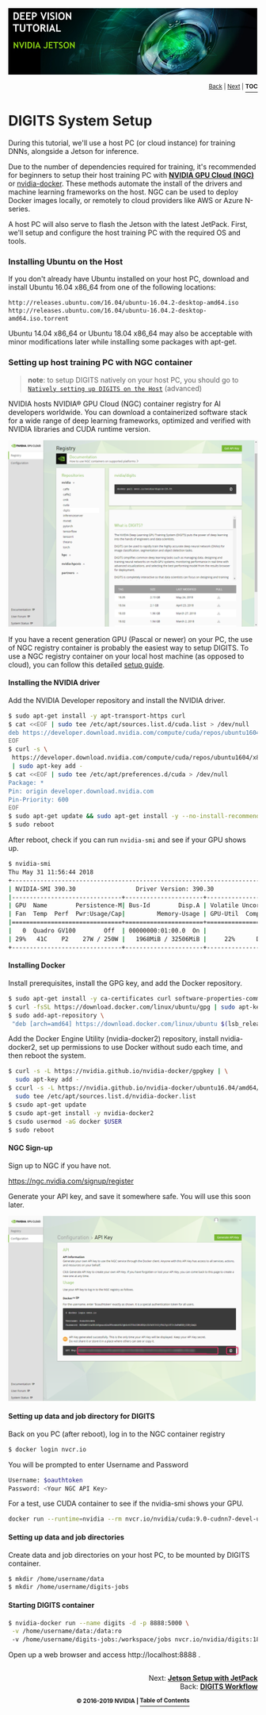 <img src="https://github.com/dusty-nv/jetson-inference/raw/master/docs/images/deep-vision-header.jpg">

<p align="right"><sup><a href="digits-workflow.md">Back</a> | <a href="jetpack-setup.md">Next</a> | </sup><b><a href="../README.md"><sup>TOC</sup></a></b></p>

# DIGITS System Setup

During this tutorial, we'll use a host PC (or cloud instance) for training DNNs, alongside a Jetson for inference.  

Due to the number of dependencies required for training, it's recommended for beginners to setup their host training PC with **[NVIDIA GPU Cloud (NGC)](https://www.nvidia.com/en-us/gpu-cloud/)** or [nvidia-docker](https://github.com/NVIDIA/nvidia-docker).  These methods automate the install of the drivers and machine learning frameworks on the host.  NGC can be used to deploy Docker images locally, or remotely to cloud providers like AWS or Azure N-series.

A host PC will also serve to flash the Jetson with the latest JetPack.  First, we'll setup and configure the host training PC with the required OS and tools.

### Installing Ubuntu on the Host

If you don't already have Ubuntu installed on your host PC, download and install Ubuntu 16.04 x86_64 from one of the following locations:

```
http://releases.ubuntu.com/16.04/ubuntu-16.04.2-desktop-amd64.iso
http://releases.ubuntu.com/16.04/ubuntu-16.04.2-desktop-amd64.iso.torrent
```

Ubuntu 14.04 x86_64 or Ubuntu 18.04 x86_64 may also be acceptable with minor modifications later while installing some packages with apt-get.

### Setting up host training PC with NGC container	

> **note**:  to setup DIGITS natively on your host PC, you should go to [`Natively setting up DIGITS on the Host`](digits-native.md) (advanced)  

NVIDIA hosts NVIDIA® GPU Cloud (NGC) container registry for AI developers worldwide.
You can download a containerized software stack for a wide range of deep learning frameworks, optimized and verified with NVIDIA libraries and CUDA runtime version.

<img src="./images/NGC-Registry_DIGITS.png">

If you have a recent generation GPU (Pascal or newer) on your PC, the use of NGC registry container is probably the easiest way to setup DIGITS.
To use a NGC registry container on your local host machine (as opposed to cloud), you can follow this detailed [setup guide](https://docs.nvidia.com/ngc/ngc-titan-setup-guide/index.html).

#### Installing the NVIDIA driver

Add the NVIDIA Developer repository and install the NVIDIA driver.

``` bash
$ sudo apt-get install -y apt-transport-https curl
$ cat <<EOF | sudo tee /etc/apt/sources.list.d/cuda.list > /dev/null
deb https://developer.download.nvidia.com/compute/cuda/repos/ubuntu1604/x86_64 /
EOF
$ curl -s \
 https://developer.download.nvidia.com/compute/cuda/repos/ubuntu1604/x86_64/7fa2af80.pub \
 | sudo apt-key add -
$ cat <<EOF | sudo tee /etc/apt/preferences.d/cuda > /dev/null
Package: *
Pin: origin developer.download.nvidia.com
Pin-Priority: 600
EOF
$ sudo apt-get update && sudo apt-get install -y --no-install-recommends cuda-drivers
$ sudo reboot
```

After reboot, check if you can run `nvidia-smi` and see if your GPU shows up.

``` bash
$ nvidia-smi
Thu May 31 11:56:44 2018
+-----------------------------------------------------------------------------+
| NVIDIA-SMI 390.30                 Driver Version: 390.30                    |
|-------------------------------+----------------------+----------------------+
| GPU  Name        Persistence-M| Bus-Id        Disp.A | Volatile Uncorr. ECC |
| Fan  Temp  Perf  Pwr:Usage/Cap|         Memory-Usage | GPU-Util  Compute M. |
|===============================+======================+======================|
|   0  Quadro GV100        Off  | 00000000:01:00.0  On |                  Off |
| 29%   41C    P2    27W / 250W |   1968MiB / 32506MiB |     22%      Default |
+-------------------------------+----------------------+----------------------+

```

#### Installing Docker

Install prerequisites, install the GPG key, and add the Docker repository.

``` bash
$ sudo apt-get install -y ca-certificates curl software-properties-common
$ curl -fsSL https://download.docker.com/linux/ubuntu/gpg | sudo apt-key add -
$ sudo add-apt-repository \
 "deb [arch=amd64] https://download.docker.com/linux/ubuntu $(lsb_release -cs) stable"
```

Add the Docker Engine Utility (nvidia-docker2) repository, install nvidia-docker2, set up permissions to use Docker without sudo each time, and then reboot the system.

``` bash
$ curl -s -L https://nvidia.github.io/nvidia-docker/gpgkey | \
  sudo apt-key add -
$ ccurl -s -L https://nvidia.github.io/nvidia-docker/ubuntu16.04/amd64/nvidia-docker.list | \
  sudo tee /etc/apt/sources.list.d/nvidia-docker.list
$ csudo apt-get update
$ csudo apt-get install -y nvidia-docker2
$ csudo usermod -aG docker $USER
$ sudo reboot
```

#### NGC Sign-up 

Sign up to NGC if you have not.

https://ngc.nvidia.com/signup/register

Generate your API key, and save it somewhere safe. You will use this soon later.

<img src="./images/NGC-Registry_API-Key-generated.png" width="500">

#### Setting up data and job directory for DIGITS

Back on you PC (after reboot), log in to the NGC container registry

``` bash
$ docker login nvcr.io
```

You will be prompted to enter Username and Password

``` bash
Username: $oauthtoken
Password: <Your NGC API Key>
```

For a test, use CUDA container to see if the nvidia-smi shows your GPU.

``` bash
docker run --runtime=nvidia --rm nvcr.io/nvidia/cuda:9.0-cudnn7-devel-ubuntu16.04 nvidia-smi
```

#### Setting up data and job directories

Create data and job directories on your host PC, to be mounted by DIGITS container.

``` bash
$ mkdir /home/username/data
$ mkdir /home/username/digits-jobs
```

#### Starting DIGITS container

``` bash
$ nvidia-docker run --name digits -d -p 8888:5000 \
 -v /home/username/data:/data:ro
 -v /home/username/digits-jobs:/workspace/jobs nvcr.io/nvidia/digits:18.05
```

Open up a web browser and access http://localhost:8888 .

##
<p align="right">Next: <b><a href="jetpack-setup.md">Jetson Setup with JetPack</a></b>
<br/>
Back: <b><a href="digits-workflow.md">DIGITS Workflow</a></p>
<p align="center"><sup>© 2016-2019 NVIDIA | </sup><b><a href="../README.md"><sup>Table of Contents</sup></a></b></p>

